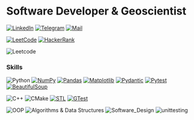 # Software Developer & Geoscientist

[![LinkedIn](https://img.shields.io/badge/LinkedIn-0077B5?style=for-the-badge&logo=linkedin&logoColor=white)](https://www.linkedin.com/in/maria-lineva/)
[![Telegram](https://img.shields.io/badge/Telegram-2CA5E0?style=for-the-badge&logo=telegram&logoColor=white)](https://t.me/Maria_Lineva)
[![Mail](https://img.shields.io/badge/mail-lightblue?logo=mail&style=for-the-badge)](mailto:maria_lin@mail.com?subject=[GitHub])


[![LeetCode](https://img.shields.io/badge/LEETCODE-grey?logo=leetcode&style=for-the-badge)](https://leetcode.com/ollaidh/)
[![HackerRank](https://img.shields.io/badge/-Hackerrank-2EC866?style=for-the-badge&logo=HackerRank&logoColor=white)](https://www.hackerrank.com/certificates/61236b11c070)

![Leetcode](https://leetcard.jacoblin.cool/ollaidh?ext=heatmap)

### Skills
![Python](https://img.shields.io/badge/Python-3670A0?style=flat-square&logo=python&logoColor=ffdd54)
[![NumPy](https://img.shields.io/badge/NumPy-grey)](https://pypi.org/project/numpy/)
[![Pandas](https://img.shields.io/badge/Pandas-grey)](https://pypi.org/project/pandas/)
[![Matplotlib](https://img.shields.io/badge/Matplotlib-grey)](https://pypi.org/project/matplotlib/)
[![Pydantic](https://img.shields.io/badge/Pydantic-grey)](https://pypi.org/project/pydantic/)
[![Pytest](https://img.shields.io/badge/Pytest-grey)](https://pypi.org/project/pytest/)
[![BeautifulSoup](https://img.shields.io/badge/BeautifulSoup-grey)](https://pypi.org/project/beautifulsoup4/)

![C++](https://img.shields.io/badge/C++-%2300599C.svg?style=flat-square&logo=c%2B%2B&logoColor=white)
![CMake](https://img.shields.io/badge/CMake-grey)
[![STL](https://img.shields.io/badge/C%2B%2B%20STL-grey)](https://en.cppreference.com/w/cpp/header)
[![GTest](https://img.shields.io/badge/GTest-grey)](https://github.com/google/googletest)

![OOP](https://img.shields.io/badge/OOP-grey)
![Algorithms & Data Structures](https://img.shields.io/badge/Algorithms%20%26%20Data%20Structures-grey)
![Software_Design](https://img.shields.io/badge/Software_Design-grey)
![unittesting](https://img.shields.io/badge/unittesting-grey)










